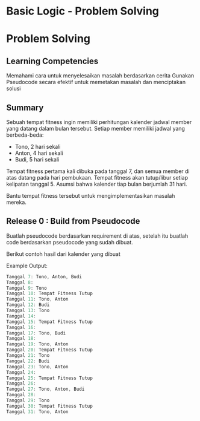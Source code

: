# Basic Logic - Problem Solving

# Problem Solving
## Learning Competencies

Memahami cara untuk menyelesaikan masalah berdasarkan cerita
Gunakan Pseudocode secara efektif untuk memetakan masalah dan menciptakan solusi

## Summary

Sebuah tempat fitness ingin memiliki perhitungan kalender jadwal member yang datang dalam bulan tersebut. Setiap member memiliki jadwal yang berbeda-beda:
 - Tono, 2 hari sekali
 - Anton, 4 hari sekali
 - Budi, 5 hari sekali

Tempat fitness pertama kali dibuka pada tanggal 7, dan semua member di atas datang pada hari pembukaan. Tempat fitness akan tutup/libur setiap kelipatan tanggal 5. Asumsi bahwa kalender tiap bulan berjumlah 31 hari.

Bantu tempat fitness tersebut untuk mengimplementasikan masalah mereka.

## Release 0 : Build from Pseudocode

Buatlah pseudocode berdasarkan requirement di atas, setelah itu buatlah code berdasarkan pseudocode yang sudah dibuat.

Berikut contoh hasil dari kalender yang dibuat

Example Output:
```js
Tanggal 7: Tono, Anton, Budi
Tanggal 8:
Tanggal 9: Tono
Tanggal 10: Tempat Fitness Tutup
Tanggal 11: Tono, Anton
Tanggal 12: Budi
Tanggal 13: Tono
Tanggal 14:
Tanggal 15: Tempat Fitness Tutup
Tanggal 16:
Tanggal 17: Tono, Budi
Tanggal 18:
Tanggal 19: Tono, Anton
Tanggal 20: Tempat Fitness Tutup
Tanggal 21: Tono
Tanggal 22: Budi
Tanggal 23: Tono, Anton
Tanggal 24:
Tanggal 25: Tempat Fitness Tutup
Tanggal 26:
Tanggal 27: Tono, Anton, Budi
Tanggal 28:
Tanggal 29: Tono
Tanggal 30: Tempat Fitness Tutup
Tanggal 31: Tono, Anton
```
